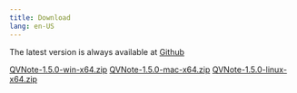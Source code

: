 ```yaml
---
title: Download
lang: en-US
---
```



The latest version is always available at [Github](https://github.com/NightMan-1/QVNote/releases/latest)  

<a class="btn btn-primary btn-sm me-2" href="https://github.com/NightMan-1/QVNote/releases/download/1.5.0/qvnote-1.5.0-win-x64.zip" target="_blank" rel="noopener"><i class="fab fa-windows me-1"></i> QVNote-1.5.0-win-x64.zip</a>
<a class="btn btn-primary btn-sm me-2" href="https://github.com/NightMan-1/QVNote/releases/download/1.5.0/qvnote-1.5.0-win-x64.zip" target="_blank" rel="noopener"><i class="fab fa-apple me-1"></i> QVNote-1.5.0-mac-x64.zip</a>
<a class="btn btn-primary btn-sm" href="https://github.com/NightMan-1/QVNote/releases/download/1.5.0/QVNote-1.5.0-linux-x64.zip" target="_blank" rel="noopener"><i class="fab fa-linux me-1"></i> QVNote-1.5.0-linux-x64.zip</a>
